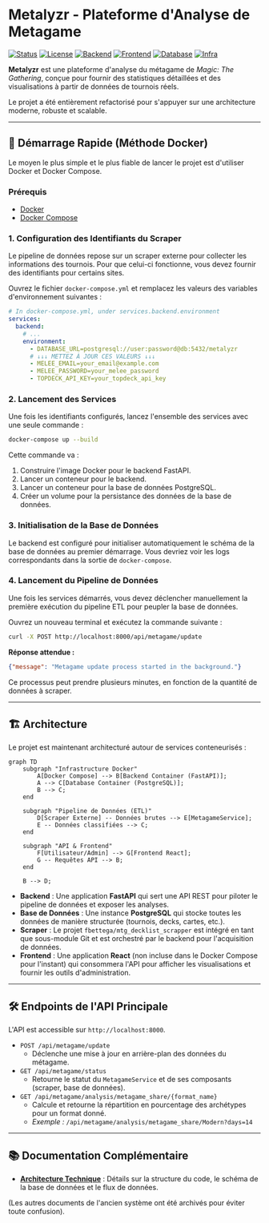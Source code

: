 # Metalyzr - Plateforme d'Analyse de Metagame

[![Status](https://img.shields.io/badge/status-en_développement-yellow.svg)](./)
[![License](https://img.shields.io/badge/license-MIT-blue.svg)](LICENSE)
[![Backend](https://img.shields.io/badge/backend-FastAPI-green.svg)](https://fastapi.tiangolo.com)
[![Frontend](https://img.shields.io/badge/frontend-React-blue.svg)](https://reactjs.org)
[![Database](https://img.shields.io/badge/database-PostgreSQL-blue.svg)](https://www.postgresql.org)
[![Infra](https://img.shields.io/badge/infra-Docker-blue.svg)](https://www.docker.com)

**Metalyzr** est une plateforme d'analyse du métagame de *Magic: The Gathering*, conçue pour fournir des statistiques détaillées et des visualisations à partir de données de tournois réels.

Le projet a été entièrement refactorisé pour s'appuyer sur une architecture moderne, robuste et scalable.

---

## 🚀 Démarrage Rapide (Méthode Docker)

Le moyen le plus simple et le plus fiable de lancer le projet est d'utiliser Docker et Docker Compose.

### Prérequis

- [Docker](https://docs.docker.com/get-docker/)
- [Docker Compose](https://docs.docker.com/compose/install/)

### 1. Configuration des Identifiants du Scraper

Le pipeline de données repose sur un scraper externe pour collecter les informations des tournois. Pour que celui-ci fonctionne, vous devez fournir des identifiants pour certains sites.

Ouvrez le fichier `docker-compose.yml` et remplacez les valeurs des variables d'environnement suivantes :

```yaml
# In docker-compose.yml, under services.backend.environment
services:
  backend:
    # ...
    environment:
      - DATABASE_URL=postgresql://user:password@db:5432/metalyzr
      # ↓↓↓ METTEZ À JOUR CES VALEURS ↓↓↓
      - MELEE_EMAIL=your_email@example.com
      - MELEE_PASSWORD=your_melee_password
      - TOPDECK_API_KEY=your_topdeck_api_key
```

### 2. Lancement des Services

Une fois les identifiants configurés, lancez l'ensemble des services avec une seule commande :

```bash
docker-compose up --build
```

Cette commande va :
1.  Construire l'image Docker pour le backend FastAPI.
2.  Lancer un conteneur pour le backend.
3.  Lancer un conteneur pour la base de données PostgreSQL.
4.  Créer un volume pour la persistance des données de la base de données.

### 3. Initialisation de la Base de Données

Le backend est configuré pour initialiser automatiquement le schéma de la base de données au premier démarrage. Vous devriez voir les logs correspondants dans la sortie de `docker-compose`.

### 4. Lancement du Pipeline de Données

Une fois les services démarrés, vous devez déclencher manuellement la première exécution du pipeline ETL pour peupler la base de données.

Ouvrez un nouveau terminal et exécutez la commande suivante :

```bash
curl -X POST http://localhost:8000/api/metagame/update
```

**Réponse attendue :**
```json
{"message": "Metagame update process started in the background."}
```
Ce processus peut prendre plusieurs minutes, en fonction de la quantité de données à scraper.

---

## 🏗️ Architecture

Le projet est maintenant architecturé autour de services conteneurisés :

```mermaid
graph TD
    subgraph "Infrastructure Docker"
        A[Docker Compose] --> B[Backend Container (FastAPI)];
        A --> C[Database Container (PostgreSQL)];
        B --> C;
    end

    subgraph "Pipeline de Données (ETL)"
        D[Scraper Externe] -- Données brutes --> E[MetagameService];
        E -- Données classifiées --> C;
    end
    
    subgraph "API & Frontend"
        F[Utilisateur/Admin] --> G[Frontend React];
        G -- Requêtes API --> B;
    end

    B --> D;
```

-   **Backend** : Une application **FastAPI** qui sert une API REST pour piloter le pipeline de données et exposer les analyses.
-   **Base de Données** : Une instance **PostgreSQL** qui stocke toutes les données de manière structurée (tournois, decks, cartes, etc.).
-   **Scraper** : Le projet `fbettega/mtg_decklist_scrapper` est intégré en tant que sous-module Git et est orchestré par le backend pour l'acquisition de données.
-   **Frontend** : Une application **React** (non incluse dans le Docker Compose pour l'instant) qui consommera l'API pour afficher les visualisations et fournir les outils d'administration.

---

## 🛠️ Endpoints de l'API Principale

L'API est accessible sur `http://localhost:8000`.

-   `POST /api/metagame/update`
    -   Déclenche une mise à jour en arrière-plan des données du métagame.
-   `GET /api/metagame/status`
    -   Retourne le statut du `MetagameService` et de ses composants (scraper, base de données).
-   `GET /api/metagame/analysis/metagame_share/{format_name}`
    -   Calcule et retourne la répartition en pourcentage des archétypes pour un format donné.
    -   *Exemple :* `/api/metagame/analysis/metagame_share/Modern?days=14`

---

## 📚 Documentation Complémentaire

-   **[Architecture Technique](./ARCHITECTURE.md)** : Détails sur la structure du code, le schéma de la base de données et le flux de données.

(Les autres documents de l'ancien système ont été archivés pour éviter toute confusion).
